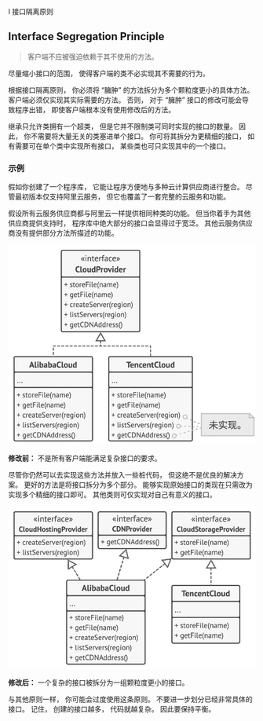 I 接口隔离原则

## Inter­face Seg­re­ga­tion Prin­ci­ple

> 客户端不应被强迫依赖于其不使用的方法。

尽量缩小接口的范围，  使得客户端的类不必实现其不需要的行为。

根据接口隔离原则，  你必须将  “臃肿”  的方法拆分为多个颗粒度更小的具体方法。  客户端必须仅实现其实际需要的方法。  否则，  对于  “臃肿”  接口的修改可能会导致程序出错，  即使客户端根本没有使用修改后的方法。

继承只允许类拥有一个超类，  但是它并不限制类可同时实现的接口的数量。  因此，  你不需要将大量无关的类塞进单个接口。  你可将其拆分为更精细的接口，  如有需要可在单个类中实现所有接口，  某些类也可只实现其中的一个接口。

### 示例

假如你创建了一个程序库，  它能让程序方便地与多种云计算供应商进行整合。  尽管最初版本仅支持阿里云服务，  但它也覆盖了一套完整的云服务和功能。

假设所有云服务供应商都与阿里云一样提供相同种类的功能。  但当你着手为其他供应商提供支持时，  程序库中绝大部分的接口会显得过于宽泛。  其他云服务供应商没有提供部分方法所描述的功能。

![违反接口隔离原则](img/isp-before-zh.png)

**修改前：** 不是所有客户端能满足复杂接口的要求。

尽管你仍然可以去实现这些方法并放入一些桩代码，  但这绝不是优良的解决方案。  更好的方法是将接口拆分为多个部分。  能够实现原始接口的类现在只需改为实现多个精细的接口即可。  其他类则可仅实现对自己有意义的接口。

![接口隔离原则实践](img/isp-after-zh.png)

**修改后：** 一个复杂的接口被拆分为一组颗粒度更小的接口。

与其他原则一样，  你可能会过度使用这条原则。  不要进一步划分已经非常具体的接口。  记住，  创建的接口越多，  代码就越复杂。  因此要保持平衡。